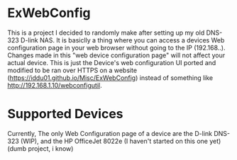 # ExWebConfig
This is a project I decided to randomly make after setting up my old DNS-323 D-link NAS. It is basiclly a thing where you can access a devices Web configuration page in your web browser without going to the IP (192.168..). Changes made in this "web device configuration page" will not affect your actual device. This is just the Device's web configuration UI ported and modified to be ran over HTTPS on a website (https://iddu01.github.io/Misc/ExWebConfig) instead of something like http://192.168.1.10/webconfigutil.
# Supported Devices
Currently, The only Web Configuration page of a device are the D-link DNS-323 (WIP), and the HP OfficeJet 8022e (I haven't started on this one yet)<br>
(dumb project, i know) 
